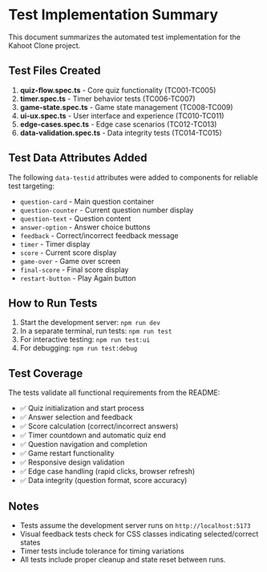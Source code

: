 # Test Implementation Summary

This document summarizes the automated test implementation for the Kahoot Clone project.

## Test Files Created

1. **quiz-flow.spec.ts** - Core quiz functionality (TC001-TC005)
2. **timer.spec.ts** - Timer behavior tests (TC006-TC007)
3. **game-state.spec.ts** - Game state management (TC008-TC009)
4. **ui-ux.spec.ts** - User interface and experience (TC010-TC011)
5. **edge-cases.spec.ts** - Edge case scenarios (TC012-TC013)
6. **data-validation.spec.ts** - Data integrity tests (TC014-TC015)

## Test Data Attributes Added

The following `data-testid` attributes were added to components for reliable test targeting:

- `question-card` - Main question container
- `question-counter` - Current question number display
- `question-text` - Question content
- `answer-option` - Answer choice buttons
- `feedback` - Correct/incorrect feedback message
- `timer` - Timer display
- `score` - Current score display
- `game-over` - Game over screen
- `final-score` - Final score display
- `restart-button` - Play Again button

## How to Run Tests

1. Start the development server: `npm run dev`
2. In a separate terminal, run tests: `npm run test`
3. For interactive testing: `npm run test:ui`
4. For debugging: `npm run test:debug`

## Test Coverage

The tests validate all functional requirements from the README:

- ✅ Quiz initialization and start process
- ✅ Answer selection and feedback
- ✅ Score calculation (correct/incorrect answers)
- ✅ Timer countdown and automatic quiz end
- ✅ Question navigation and completion
- ✅ Game restart functionality
- ✅ Responsive design validation
- ✅ Edge case handling (rapid clicks, browser refresh)
- ✅ Data integrity (question format, score accuracy)

## Notes

- Tests assume the development server runs on `http://localhost:5173`
- Visual feedback tests check for CSS classes indicating selected/correct states
- Timer tests include tolerance for timing variations
- All tests include proper cleanup and state reset between runs.
